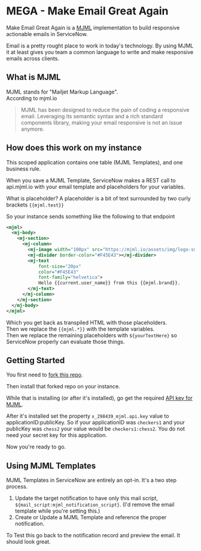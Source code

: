 
# MEGA - Make Email Great Again

Make Email Great Again is a [MJML](https://mjml.io) implementation to build responsive actionable emails in ServiceNow.

Email is a pretty rought place to work in today's technology.  By using MJML it at least gives you team a common language to write and make responsive emails across clients.

## What is MJML

MJML stands for "Mailjet Markup Language".  
According to mjml.io

> MJML has been designed to reduce the pain of coding a responsive email. Leveraging its semantic syntax and a rich standard components library, making your email responsive is not an issue anymore.

## How does this work on my instance

This scoped application contains one table (MJML Templates), and one business rule.

When you save a MJML Template, ServiceNow makes a REST call to api.mjml.io with your email template and placeholders for your variables.

What is placeholder?  A placeholder is a bit of text surrounded by two curly brackets `{{mjml.test}}`

So your instance sends something like the following to that endpoint

```xml
<mjml>
  <mj-body>
    <mj-section>
      <mj-column>
        <mj-image width="100px" src="https://mjml.io/assets/img/logo-small.png"></mj-image>
        <mj-divider border-color="#F45E43"></mj-divider>
        <mj-text 
            font-size="20px"
            color="#F45E43"
            font-family="helvetica">
            Hello {{current.user_name}} from this {{mjml.brand}}.
        </mj-text>
      </mj-column>
    </mj-section>
  </mj-body>
</mjml>
```

Which you get back as transpiled HTML with those placeholders.  
Then we replace the `{{mjml.*}}` with the template variables.  
Then we replace the remaining placeholders with `${yourTextHere}` so ServiceNow properly can evaluate those things.

## Getting Started

You first need to [fork this repo](https://github.com/MBahrSNC/mega/fork).

Then install that forked repo on your instance.

While that is installing (or after it's installed), go get the required [API key for MJML](https://mjml.io/api).

After it's installed set the property `x_298439_mjml.api.key` value to applicationID:publicKey.  So if your applicationID was `checkers1` and your publicKey was `chess2` your value would be `checkers1:chess2`.  You do not need your secret key for this application.

Now you're ready to go.

## Using MJML Templates

MJML Templates in ServiceNow are entirely an opt-in.
It's a two step process.  
1. Update the target notification to have only this mail script, `${mail_script:mjml_notification_script}`.  (I'd remove the email template while you're setting this.)
2. Create or Update a MJML Template and reference the proper notification.

To Test this go back to the notification record and preview the email.  It should look great.